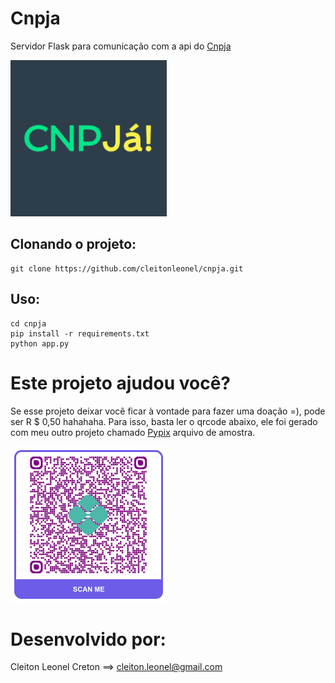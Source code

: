 # Cnpja

Servidor Flask para comunicação com a api do [Cnpja](https://cnpja.com/)

<img src="https://raw.githubusercontent.com/cleitonleonel/cnpja/master/statics/media/img/cnpja.png" alt="Cnpja" width="250"/>

## Clonando o projeto:

```shell
git clone https://github.com/cleitonleonel/cnpja.git
```

## Uso:
```shell
cd cnpja
pip install -r requirements.txt
python app.py
```

# Este projeto ajudou você?

Se esse projeto deixar você ficar à vontade para fazer uma doação =), pode ser R $ 0,50 hahahaha. Para isso, basta ler o qrcode abaixo, ele foi gerado com meu outro projeto chamado [Pypix](https://github.com/cleitonleonel/pypix.git) arquivo de amostra.

<img src="https://github.com/cleitonleonel/pypix/blob/master/qrcode.png?raw=true" alt="Your image title" width="250"/>

# Desenvolvido por:

Cleiton Leonel Creton ==> cleiton.leonel@gmail.com
